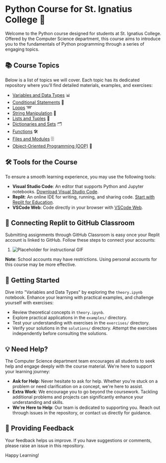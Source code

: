 # Python Course for St. Ignatius College 📘

Welcome to the Python course designed for students at St. Ignatius College. Offered by the Computer Science department, this course aims to introduce you to the fundamentals of Python programming through a series of engaging topics.

## 📚 Course Topics

Below is a list of topics we will cover. Each topic has its dedicated repository where you'll find detailed materials, examples, and exercises:

- [Variables and Data Types](#) 📊
- [Conditional Statements](#) 🔀
- [Loops](#) ➿
- [String Manipulation](#) 🧵
- [Lists and Tuples](#) 📝
- [Dictionaries and Sets](#) 🗂
- [Functions](#) 🛠
- [Files and Modules](#) 🗄
- [Object-Oriented Programming (OOP)](#) 🤖

## 🛠 Tools for the Course

To ensure a smooth learning experience, you may use the following tools:

- **Visual Studio Code**: An editor that supports Python and Jupyter notebooks. [Download Visual Studio Code](https://code.visualstudio.com/Download).
- **Replit**: An online IDE for writing, running, and sharing code. [Start with Replit for Education](https://replit.com/site/teams-for-education).
- **VSCode Web**: Code directly in your browser with [VSCode Web](https://vscode.dev).

## 🔗 Connecting Replit to GitHub Classroom

Submitting assignments through GitHub Classroom is easy once your Replit account is linked to GitHub. Follow these steps to connect your accounts:

1. ![Placeholder for instructional GIF](#)

**Note**: School accounts may have restrictions. Using personal accounts for this course may be more effective.

## 🌟 Getting Started

Dive into "Variables and Data Types" by exploring the `theory.ipynb` notebook. Enhance your learning with practical examples, and challenge yourself with exercises:

- Review theoretical concepts in `theory.ipynb`.
- Explore practical applications in the `examples/` directory.
- Test your understanding with exercises in the `exercises/` directory.
- Verify your solutions in the `solutions/` directory. Attempt the exercises independently before consulting the solutions.

## 💡 Need Help?

The Computer Science department team encourages all students to seek help and engage deeply with the course material. We're here to support your learning journey:

- **Ask for Help**: Never hesitate to ask for help. Whether you're stuck on a problem or need clarification on a concept, we're here to assist.
- **Extra Work**: We encourage you to go beyond the coursework. Tackling additional problems and projects can significantly enhance your understanding and skills.
- **We're Here to Help**: Our team is dedicated to supporting you. Reach out through issues in the repository, or contact us directly for guidance.

## 📢 Providing Feedback

Your feedback helps us improve. If you have suggestions or comments, please raise an issue in this repository.

Happy Learning!
